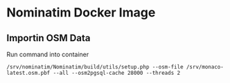 ﻿# Nominatim Docker Image

## Importin OSM Data
Run command into container
```
/srv/nominatim/Nominatim/build/utils/setup.php --osm-file /srv/monaco-latest.osm.pbf --all --osm2pgsql-cache 28000 --threads 2
```
